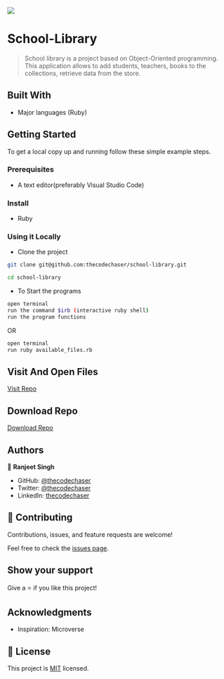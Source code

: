 ![](https://img.shields.io/badge/thecodechaser-blueviolet)

# School-Library

> School library is a project based on Object-Oriented programming. This application allows to add students, teachers, books to the collections, retrieve data from the store.


## Built With

- Major languages (Ruby)

## Getting Started

To get a local copy up and running follow these simple example steps.

### Prerequisites
- A text editor(preferably Visual Studio Code)

### Install
- Ruby

### Using it Locally

- Clone the project

```bash 
git clone git@github.com:thecodechaser/school-library.git

cd school-library
```

- To Start the programs
```bash
open terminal
run the command $irb (interactive ruby shell)
run the program functions
```

OR 

```bash
open terminal
run ruby available_files.rb
```

## Visit And Open Files

[Visit Repo](https://github.com/thecodechaser/school-library)

## Download Repo

[Download Repo](https://github.com/thecodechaser/school-library/archive/refs/heads/main.zip)


## Authors

👤 **Ranjeet Singh**

- GitHub: [@thecodechaser](https://github.com/thecodechaser)
- Twitter: [@thecodechaser](https://twitter.com/thecodechaser)
- LinkedIn: [thecodechaser](https://linkedin.com/in/thecodechaser)

## 🤝 Contributing

Contributions, issues, and feature requests are welcome!

Feel free to check the [issues page](https://github.com/thecodechaser/school-library/issues).

## Show your support

Give a ⭐️ if you like this project!

## Acknowledgments

- Inspiration: Microverse

## 📝 License

This project is [MIT](./MIT.md) licensed.